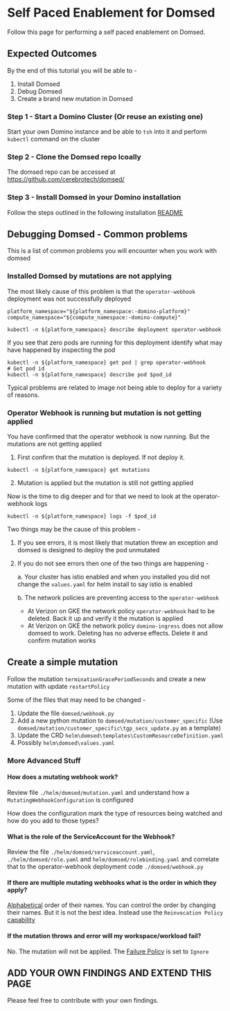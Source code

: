 # Self Paced Enablement for Domsed

Follow this page for performing a self paced enablement on Domsed. 

## Expected Outcomes

By the end of this tutorial you will be able to -

1. Install Domsed
2. Debug Domsed 
3. Create a brand new mutation in Domsed

### Step 1 - Start a Domino Cluster (Or reuse an existing one)

Start your own Domino instance and be able to `tsh` into it and perform `kubectl` command on the cluster

### Step 2 - Clone the Domsed repo lcoally

The domsed repo can be accessed at https://github.com/cerebrotech/domsed/

### Step 3 - Install Domsed in your Domino installation

Follow the steps outlined in the following installation [README](https://github.com/cerebrotech/domsed/blob/master/install/README_INSTALL.md)

## Debugging Domsed - Common problems

This is a list of common problems you will encounter when you work with domsed

### Installed Domsed by mutations are not applying

The most likely cause of this problem is that the `operator-webhook` deployment was not successfully deployed

```shell
platform_namespace="${platform_namespace:-domino-platform}"
compute_namespace="${compute_namespace:-domino-compute}"
```
```shell
kubectl -n ${platform_namespace} describe deployment operator-webhook
```


If you see that zero pods are running for this deployment identify what may have happened by inspecting the pod
```shell
kubectl -n ${platform_namespace} get pod | grep operator-webhook
# Get pod id
kubectl -n ${platform_namespace} describe pod $pod_id
```

Typical problems are related to image not being able to deploy for a variety of reasons. 

### Operator Webhook is running but mutation is not getting applied

You have confirmed that the operator webhook is now running. But the mutations are not getting applied

1. First confirm that the mutation is deployed. If not deploy it.
```shell
kubectl -n ${platform_namespace} get mutations
```

2. Mutation is applied but the mutation is still not getting applied

Now is the time to dig deeper and for that we need to look at the operator-webhook logs

```shell
kubectl -n ${platform_namespace} logs -f $pod_id
```

Two things may be the cause of this problem -

1. If you see errors, it is most likely that mutation threw an exception and domsed is designed to deploy the pod unmutated

2. If you do not see errors then one of the two things are happening - 
   
    a. Your cluster has istio enabled and when you installed you did not change the `values.yaml` for helm install to say istio is enabled
   
    b. The network policies are preventing access to the `operator-webhook` 
      - At Verizon on GKE the network policy `operator-webhook` had to be deleted. Back it up and verify it the mutation is applied
      - At Verizon on GKE the network policy `domino-ingress` does not allow domsed to work. Deleting has no adverse effects. Delete it and confirm mutation works



## Create a simple mutation

Follow the mutation `terminationGracePeriodSeconds` and create a new mutation with update `restartPolicy`  

Some of the files that may need to be changed -

1. Update the file `domsed/webhook.py`
2. Add a new python mutation to `domsed/mutation/customer_specific` (Use `domsed/mutation/customer_specific\tgp_secs_update.py` as a template)
3. Update the CRD `helm\domsed\templates\CustomResourceDefinition.yaml`
4. Possibly `helm\domsed\values.yaml`


### More Advanced Stuff

#### How does a mutating webhook work?

Review file `./helm/domsed/mutation.yaml` and understand how a `MutatingWebhookConfiguration` is configured

How does the configuration mark the type of resources being watched and how do you add to those types?

#### What is the role of the ServiceAccount for the Webhook?

Review the file `./helm/domsed/serviceaccount.yaml`, `./helm/domsed/role.yaml` and `helm/domsed/rolebinding.yaml` 
and correlate that to the operator-webhook deployment code `./domsed/webhook.py`

#### If there are multiple mutating webhooks what is the order in which they apply?

[Alphabetical](https://www.reddit.com/r/kubernetes/comments/g864zf/is_there_a_way_to_change_the_triggering_order_of/) order of their names. You can control the order by changing their names. But it is not the 
best idea. Instead use the `Reinvocation Policy` [capability](https://kubernetes.io/docs/reference/access-authn-authz/extensible-admission-controllers/#reinvocation-policy)

#### If the mutation throws and error will my workspace/workload fail?

No. The mutation will not be applied. The [Failure Policy](https://kubernetes.io/docs/reference/access-authn-authz/extensible-admission-controllers/#reinvocation-policy) is set to `Ignore` 


## ADD YOUR OWN FINDINGS AND EXTEND THIS PAGE

Please feel free to contribute with your own findings. 




